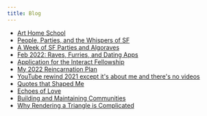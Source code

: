 ```yaml
---
title: Blog
---
```


<div class='blog card-navigation'>

- <a href="/blog/art-home-school.html">Art Home School</a>
- <a href="/blog/people-parties-and-whispers-of-sf.html">People, Parties, and the Whispers of SF</a>
- <a href="/blog/sf-algorave-week.html">A Week of SF Parties and Algoraves</a>
- <a href="/blog/2022-02-update.html">Feb 2022: Raves, Furries, and Dating Apps</a>
- <a href="/blog/interact-application.html">Application for the Interact Fellowship</a>
- <a href="/blog/2022-plans.html">My 2022 Reincarnation Plan</a>
- <a href="/blog/2021-recap.html">YouTube rewind 2021 except it's about me and there's no videos</a>
- <a href="/blog/quotes.html">Quotes that Shaped Me</a>
- <a href="/blog/echoes.html">Echoes of Love</a>
- <a href="/blog/community.html">Building and Maintaining Communities</a>
- <a href="/blog/vulkan-fundamentals.html">Why Rendering a Triangle is Complicated</a>

</div>

